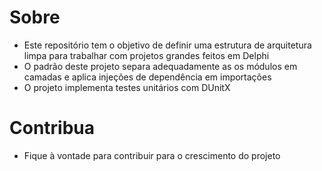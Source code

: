 # Sobre
- Este repositório tem o objetivo de definir uma estrutura de arquitetura limpa para trabalhar com projetos grandes feitos em Delphi
- O padrão deste projeto separa adequadamente as os módulos em camadas e aplica injeções de dependência em importações
- O projeto implementa testes unitários com DUnitX

# Contribua
- Fique à vontade para contribuir para o crescimento do projeto
